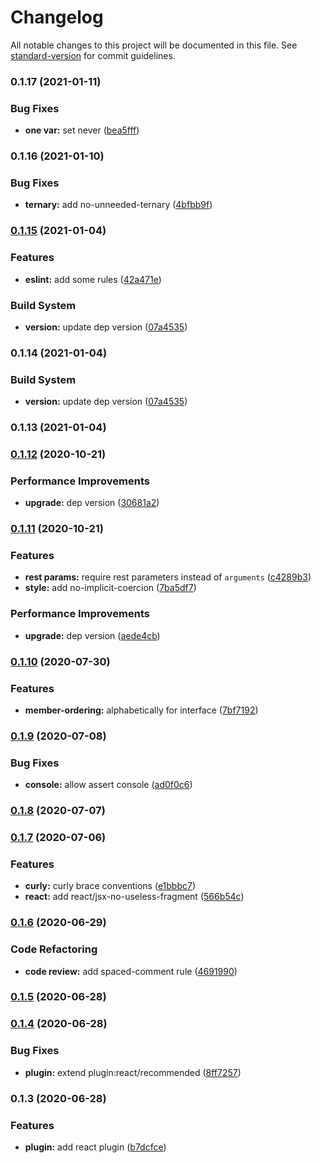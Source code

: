 # Changelog

All notable changes to this project will be documented in this file. See [standard-version](https://github.com/conventional-changelog/standard-version) for commit guidelines.

### 0.1.17 (2021-01-11)


### Bug Fixes

* **one var:** set never ([bea5fff](https://github.com/alanhg/stacker-eslint-config-react/commit/bea5fffdf9dc41f341b9941089c9a19cdca0ae28))

### 0.1.16 (2021-01-10)


### Bug Fixes

* **ternary:** add no-unneeded-ternary ([4bfbb9f](https://github.com/alanhg/stacker-eslint-config-react/commit/4bfbb9fa70da462ecd13b730de208db3cdcb530c))

### [0.1.15](https://github.com/alanhg/stacker-eslint-config-react/compare/v0.1.12...v0.1.15) (2021-01-04)


### Features

* **eslint:** add some rules ([42a471e](https://github.com/alanhg/stacker-eslint-config-react/commit/42a471e30770daae298bee8fa0827d332e871c2c))


### Build System

* **version:** update dep version ([07a4535](https://github.com/alanhg/stacker-eslint-config-react/commit/07a4535e90182dd575a50be351662ed9aa111197))

### 0.1.14 (2021-01-04)


### Build System

* **version:** update dep version ([07a4535](https://github.com/alanhg/stacker-eslint-config-react/commit/07a4535e90182dd575a50be351662ed9aa111197))

### 0.1.13 (2021-01-04)

### [0.1.12](https://github.com/alanhg/stacker-eslint-config-react/compare/v0.1.11...v0.1.12) (2020-10-21)


### Performance Improvements

* **upgrade:** dep version ([30681a2](https://github.com/alanhg/stacker-eslint-config-react/commit/30681a2769471b2cdf78e677cb0dbe1d7e371eda))

### [0.1.11](https://github.com/alanhg/stacker-eslint-config-react/compare/v0.1.10...v0.1.11) (2020-10-21)


### Features

* **rest params:** require rest parameters instead of `arguments` ([c4289b3](https://github.com/alanhg/stacker-eslint-config-react/commit/c4289b337267aaa4888a1977ae6a02fdd6373c61))
* **style:** add no-implicit-coercion ([7ba5df7](https://github.com/alanhg/stacker-eslint-config-react/commit/7ba5df7c005dbc7775664217fc2d0a56813726b2))


### Performance Improvements

* **upgrade:** dep version ([aede4cb](https://github.com/alanhg/stacker-eslint-config-react/commit/aede4cbeaad4b8ea832783006929c89f98f03255))

### [0.1.10](https://github.com/alanhg/stacker-eslint-config-react/compare/v0.1.9...v0.1.10) (2020-07-30)


### Features

* **member-ordering:** alphabetically for interface ([7bf7192](https://github.com/alanhg/stacker-eslint-config-react/commit/7bf71927f664d1e8a018f770f97df88dd9950169))

### [0.1.9](https://github.com/alanhg/stacker-eslint-config-react/compare/v0.1.8...v0.1.9) (2020-07-08)


### Bug Fixes

* **console:** allow assert console ([ad0f0c6](https://github.com/alanhg/stacker-eslint-config-react/commit/ad0f0c66df36b4cab2920ba6cea6a282c0b8107c))

### [0.1.8](https://github.com/alanhg/stacker-eslint-config-react/compare/v0.1.7...v0.1.8) (2020-07-07)

### [0.1.7](https://github.com/alanhg/stacker-eslint-config-react/compare/v0.1.6...v0.1.7) (2020-07-06)


### Features

* **curly:** curly brace conventions ([e1bbbc7](https://github.com/alanhg/stacker-eslint-config-react/commit/e1bbbc7fe8de577e25320c6e222bdd71d3cd6684))
* **react:** add react/jsx-no-useless-fragment ([566b54c](https://github.com/alanhg/stacker-eslint-config-react/commit/566b54ca987916a61d135e117fbc9036addec2ba))

### [0.1.6](https://github.com/alanhg/stacker-eslint-config-react/compare/v0.1.5...v0.1.6) (2020-06-29)


### Code Refactoring

* **code review:** add spaced-comment rule ([4691990](https://github.com/alanhg/stacker-eslint-config-react/commit/469199026f7fc144d078b1d81158645dd0f6ad18))

### [0.1.5](https://github.com/alanhg/stacker-eslint-config-react/compare/v0.1.4...v0.1.5) (2020-06-28)

### [0.1.4](https://github.com/alanhg/stacker-eslint-config-react/compare/v0.1.3...v0.1.4) (2020-06-28)


### Bug Fixes

* **plugin:** extend plugin:react/recommended ([8ff7257](https://github.com/alanhg/stacker-eslint-config-react/commit/8ff72577611cc5e1bc20675b353be4738f9a06fe))

### 0.1.3 (2020-06-28)


### Features

* **plugin:** add react plugin ([b7dcfce](https://github.com/alanhg/stacker-eslint-config-react/commit/b7dcfcea93e87ba7880a2975f6ea3af48fd12ea0))
